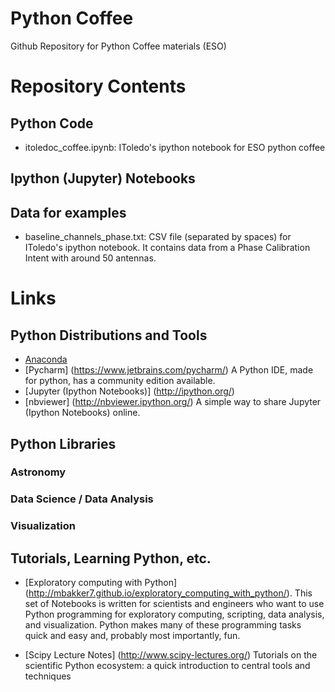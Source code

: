 Python Coffee
=============

Github Repository for Python Coffee materials (ESO)


Repository Contents
===================

Python Code
-----------

* itoledoc_coffee.ipynb: IToledo's ipython notebook for ESO python coffee

Ipython (Jupyter) Notebooks
---------------------------

Data for examples
-----------------

* baseline_channels_phase.txt: CSV file (separated by spaces) for IToledo's
  ipython notebook. It contains data from a Phase Calibration Intent with
  around 50 antennas.

Links
=====

Python Distributions and Tools
------------------------------

* [Anaconda](https://www.continuum.io/downloads "Download Anaconda")
* [Pycharm] (https://www.jetbrains.com/pycharm/) A Python IDE, made for python,
  has a community edition available.
* [Jupyter (Ipython Notebooks)] (http://ipython.org/)
* [nbviewer] (http://nbviewer.ipython.org/) A simple way to share Jupyter 
  (Ipython Notebooks) online.

Python Libraries
----------------

### Astronomy

### Data Science / Data Analysis

### Visualization

Tutorials, Learning Python, etc.
--------------------------------

* [Exploratory computing with Python] 
  (http://mbakker7.github.io/exploratory_computing_with_python/).
  This set of Notebooks is written for scientists and engineers who want to use 
  Python programming for exploratory computing, scripting, data analysis, 
  and visualization. Python makes many of these programming tasks quick and easy 
  and, probably most importantly, fun.

* [Scipy Lecture Notes] (http://www.scipy-lectures.org/)
  Tutorials on the scientific Python ecosystem: a quick introduction to central 
  tools and techniques